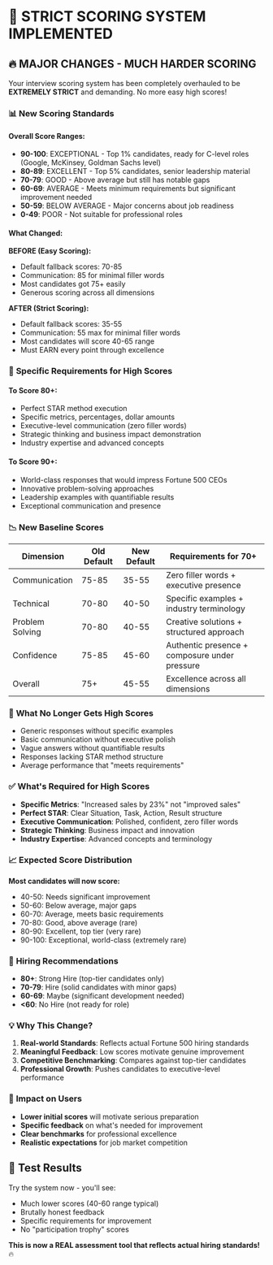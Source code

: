 # 🎯 STRICT SCORING SYSTEM IMPLEMENTED

## 🔥 **MAJOR CHANGES - MUCH HARDER SCORING**

Your interview scoring system has been completely overhauled to be **EXTREMELY STRICT** and demanding. No more easy high scores!

### 📊 **New Scoring Standards**

#### **Overall Score Ranges:**
- **90-100**: EXCEPTIONAL - Top 1% candidates, ready for C-level roles (Google, McKinsey, Goldman Sachs level)
- **80-89**: EXCELLENT - Top 5% candidates, senior leadership material
- **70-79**: GOOD - Above average but still has notable gaps
- **60-69**: AVERAGE - Meets minimum requirements but significant improvement needed
- **50-59**: BELOW AVERAGE - Major concerns about job readiness
- **0-49**: POOR - Not suitable for professional roles

#### **What Changed:**

**BEFORE (Easy Scoring):**
- Default fallback scores: 70-85
- Communication: 85 for minimal filler words
- Most candidates got 75+ easily
- Generous scoring across all dimensions

**AFTER (Strict Scoring):**
- Default fallback scores: 35-55
- Communication: 55 max for minimal filler words
- Most candidates will score 40-65 range
- Must EARN every point through excellence

### 🎯 **Specific Requirements for High Scores**

#### **To Score 80+:**
- Perfect STAR method execution
- Specific metrics, percentages, dollar amounts
- Executive-level communication (zero filler words)
- Strategic thinking and business impact demonstration
- Industry expertise and advanced concepts

#### **To Score 90+:**
- World-class responses that would impress Fortune 500 CEOs
- Innovative problem-solving approaches
- Leadership examples with quantifiable results
- Exceptional communication and presence

### 📉 **New Baseline Scores**

| Dimension | Old Default | New Default | Requirements for 70+ |
|-----------|-------------|-------------|---------------------|
| Communication | 75-85 | 35-55 | Zero filler words + executive presence |
| Technical | 70-80 | 40-50 | Specific examples + industry terminology |
| Problem Solving | 70-80 | 40-55 | Creative solutions + structured approach |
| Confidence | 75-85 | 45-60 | Authentic presence + composure under pressure |
| Overall | 75+ | 45-55 | Excellence across all dimensions |

### 🚫 **What No Longer Gets High Scores**

- Generic responses without specific examples
- Basic communication without executive polish
- Vague answers without quantifiable results
- Responses lacking STAR method structure
- Average performance that "meets requirements"

### ✅ **What's Required for High Scores**

- **Specific Metrics**: "Increased sales by 23%" not "improved sales"
- **Perfect STAR**: Clear Situation, Task, Action, Result structure
- **Executive Communication**: Polished, confident, zero filler words
- **Strategic Thinking**: Business impact and innovation
- **Industry Expertise**: Advanced concepts and terminology

### 📈 **Expected Score Distribution**

**Most candidates will now score:**
- 40-50: Needs significant improvement
- 50-60: Below average, major gaps
- 60-70: Average, meets basic requirements
- 70-80: Good, above average (rare)
- 80-90: Excellent, top tier (very rare)
- 90-100: Exceptional, world-class (extremely rare)

### 🎯 **Hiring Recommendations**

- **80+**: Strong Hire (top-tier candidates only)
- **70-79**: Hire (solid candidates with minor gaps)
- **60-69**: Maybe (significant development needed)
- **<60**: No Hire (not ready for role)

### 💡 **Why This Change?**

1. **Real-world Standards**: Reflects actual Fortune 500 hiring standards
2. **Meaningful Feedback**: Low scores motivate genuine improvement
3. **Competitive Benchmarking**: Compares against top-tier candidates
4. **Professional Growth**: Pushes candidates to executive-level performance

### 🚀 **Impact on Users**

- **Lower initial scores** will motivate serious preparation
- **Specific feedback** on what's needed for improvement
- **Clear benchmarks** for professional excellence
- **Realistic expectations** for job market competition

## 🎯 **Test Results**

Try the system now - you'll see:
- Much lower scores (40-60 range typical)
- Brutally honest feedback
- Specific requirements for improvement
- No "participation trophy" scores

**This is now a REAL assessment tool that reflects actual hiring standards!** 🔥
